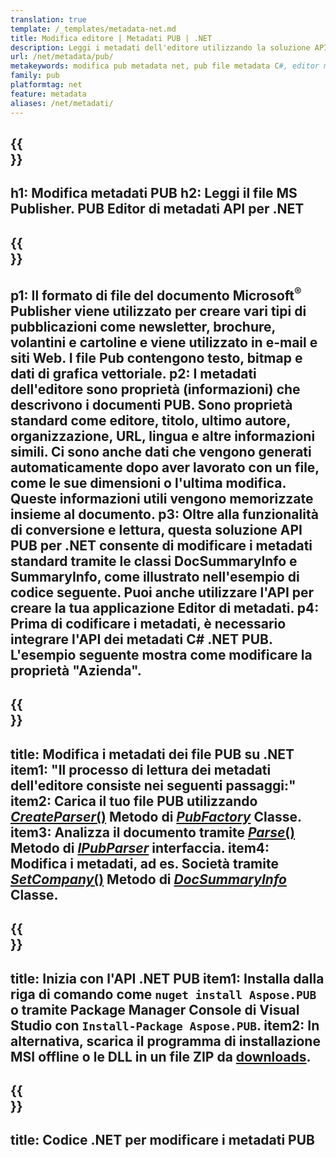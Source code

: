```yaml
---
translation: true
template: /_templates/metadata-net.md
title: Modifica editore | Metadati PUB | .NET
description: Leggi i metadati dell'editore utilizzando la soluzione API C# .NET PUB. L'API .NET nativa ti dà accesso alle proprietà SummaryInfo e DocSummaryInfo.
url: /net/metadata/pub/
metakeywords: modifica pub metadata net, pub file metadata C#, editor metadata editor .net, leggi pub file metadata C#, leggi pub metadata .net
family: pub
platformtag: net
feature: metadata
aliases: /net/metadati/
---
```


{{<section banner>}}
---
h1: Modifica metadati PUB
h2: Leggi il file MS Publisher. PUB Editor di metadati API per .NET
---

{{<section overview>}}
---
p1: Il formato di file del documento Microsoft<sup>®</sup> Publisher viene utilizzato per creare vari tipi di pubblicazioni come newsletter, brochure, volantini e cartoline e viene utilizzato in e-mail e siti Web. I file Pub contengono testo, bitmap e dati di grafica vettoriale.
p2: I metadati dell'editore sono proprietà (informazioni) che descrivono i documenti PUB. Sono proprietà standard come editore, titolo, ultimo autore, organizzazione, URL, lingua e altre informazioni simili. Ci sono anche dati che vengono generati automaticamente dopo aver lavorato con un file, come le sue dimensioni o l'ultima modifica. Queste informazioni utili vengono memorizzate insieme al documento.
p3: Oltre alla funzionalità di conversione e lettura, questa soluzione API PUB per .NET consente di modificare i metadati standard tramite le classi DocSummaryInfo e SummaryInfo, come illustrato nell'esempio di codice seguente. Puoi anche utilizzare l'API per creare la tua applicazione Editor di metadati.
p4: Prima di codificare i metadati, è necessario integrare l'API dei metadati C# .NET PUB. L'esempio seguente mostra come modificare la proprietà "Azienda".
---

{{<section feature1>}}
---
title: Modifica i metadati dei file PUB su .NET
item1: "Il processo di lettura dei metadati dell'editore consiste nei seguenti passaggi:"
item2: Carica il tuo file PUB utilizzando [*CreateParser*()](https://reference.aspose.com/pub/net/aspose.pub/pubfactory/createparser/) Metodo di [*PubFactory*](https://reference.aspose.com/pub/net/aspose.pub/pubfactory/) Classe.
item3: Analizza il documento tramite [*Parse*()](https://reference.aspose.com/pub/net/aspose.pub/ipubparser/parse/) Metodo di [*IPubParser*](https://reference.aspose.com/pub/net/aspose.pub/ipubparser/) interfaccia.
item4: Modifica i metadati, ad es. Società tramite [*SetCompany*()](https://reference.aspose.com/pub/net/aspose.pub/docsummaryinfo/setcompany/) Metodo di [*DocSummaryInfo*](https://reference.aspose.com/pub/net/aspose.pub/docsummaryinfo/) Classe.
---

{{<section feature2>}}
---
title: Inizia con l'API .NET PUB
item1: Installa dalla riga di comando come ```nuget install Aspose.PUB``` o tramite Package Manager Console di Visual Studio con ```Install-Package Aspose.PUB```.
item2: In alternativa, scarica il programma di installazione MSI offline o le DLL in un file ZIP da [downloads](https://releases.aspose.com/pub/net/).
---

{{<section codeexample>}}
---
title: Codice .NET per modificare i metadati PUB
---